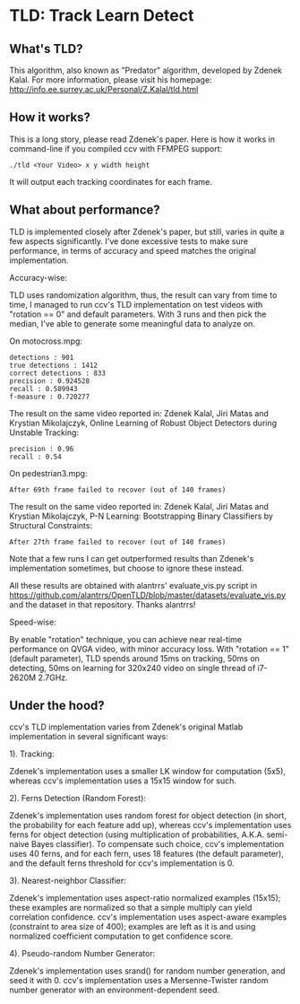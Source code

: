 # TLD: Track Learn Detect

## What's TLD?

This algorithm, also known as "Predator" algorithm, developed by Zdenek Kalal. For more
information, please visit his homepage: http://info.ee.surrey.ac.uk/Personal/Z.Kalal/tld.html

## How it works?

This is a long story, please read Zdenek's paper. Here is how it works in command-line if you
compiled ccv with FFMPEG support:

    ./tld <Your Video> x y width height

It will output each tracking coordinates for each frame.

## What about performance?

TLD is implemented closely after Zdenek's paper, but still, varies in quite a few aspects
significantly. I've done excessive tests to make sure performance, in terms of accuracy and
speed matches the original implementation.

Accuracy-wise:

TLD uses randomization algorithm, thus, the result can vary from time to time, I managed to
run ccv's TLD implementation on test videos with "rotation == 0" and default parameters. With
3 runs and then pick the median, I've able to generate some meaningful data to analyze on.

On motocross.mpg:

    detections : 901
    true detections : 1412
    correct detections : 833
    precision : 0.924528
    recall : 0.589943
    f-measure : 0.720277

The result on the same video reported in: Zdenek Kalal, Jiri Matas and Krystian Mikolajczyk,
Online Learning of Robust Object Detectors during Unstable Tracking:

    precision : 0.96
    recall : 0.54

On pedestrian3.mpg:

    After 69th frame failed to recover (out of 140 frames)

The result on the same video reported in: Zdenek Kalal, Jiri Matas and Krystian Mikolajczyk,
P-N Learning: Bootstrapping Binary Classifiers by Structural Constraints:

    After 27th frame failed to recover (out of 140 frames)

Note that a few runs I can get outperformed results than Zdenek's implementation sometimes,
but choose to ignore these instead.

All these results are obtained with alantrrs' evaluate_vis.py script in
https://github.com/alantrrs/OpenTLD/blob/master/datasets/evaluate_vis.py and the dataset in
that repository. Thanks alantrrs!

Speed-wise:

By enable "rotation" technique, you can achieve near real-time performance on QVGA video, with
minor accuracy loss. With "rotation == 1" (default parameter), TLD spends around 15ms on tracking,
50ms on detecting, 50ms on learning for 320x240 video on single thread of i7-2620M 2.7GHz.

## Under the hood?

ccv's TLD implementation varies from Zdenek's original Matlab implementation in several
significant ways:

1). Tracking:

Zdenek's implementation uses a smaller LK window for computation (5x5), whereas ccv's
implementation uses a 15x15 window for such.

2). Ferns Detection (Random Forest):

Zdenek's implementation uses random forest for object detection (in short, the probability
for each feature add up), whereas ccv's implementation uses ferns for object detection (using
multiplication of probabilities, A.K.A. semi-naive Bayes classifier). To compensate such choice,
ccv's implementation uses 40 ferns, and for each fern, uses 18 features (the default parameter),
and the default ferns threshold for ccv's implementation is 0.

3). Nearest-neighbor Classifier:

Zdenek's implementation uses aspect-ratio normalized examples (15x15); these examples are
normalized so that a simple multiply can yield correlation confidence. ccv's implementation
uses aspect-aware examples (constraint to area size of 400); examples are left as it is and
using normalized coefficient computation to get confidence score.

4). Pseudo-random Number Generator:

Zdenek's implementation uses srand() for random number generation, and seed it with 0. ccv's
implementation uses a Mersenne-Twister random number generator with an environment-dependent seed.
